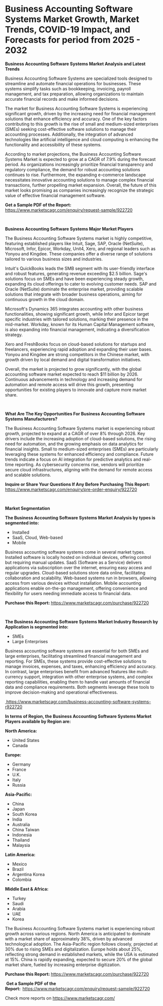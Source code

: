 <p><h1>Business Accounting Software Systems Market Growth, Market Trends, COVID-19 Impact, and Forecasts for period from 2025 - 2032</h1></p><p><strong>Business Accounting Software Systems Market Analysis and Latest Trends</strong></p>
<p><p>Business Accounting Software Systems are specialized tools designed to streamline and automate financial operations for businesses. These systems simplify tasks such as bookkeeping, invoicing, payroll management, and tax preparation, allowing organizations to maintain accurate financial records and make informed decisions.</p><p>The market for Business Accounting Software Systems is experiencing significant growth, driven by the increasing need for financial management solutions that enhance efficiency and accuracy. One of the key factors contributing to this growth is the rise of small and medium-sized enterprises (SMEs) seeking cost-effective software solutions to manage their accounting processes. Additionally, the integration of advanced technologies like artificial intelligence and cloud computing is enhancing the functionality and accessibility of these systems.</p><p>According to market projections, the Business Accounting Software Systems Market is expected to grow at a CAGR of 7.9% during the forecast period. As organizations increasingly prioritize financial transparency and regulatory compliance, the demand for robust accounting solutions continues to rise. Furthermore, the expanding e-commerce landscape necessitates innovative accounting solutions to manage complex financial transactions, further propelling market expansion. Overall, the future of this market looks promising as companies increasingly recognize the strategic value of effective financial management software.</p></p>
<p><strong>Get a Sample PDF of the Report:&nbsp;</strong> <a href="https://www.marketscagr.com/enquiry/request-sample/922720?utm_campaign=3198&utm_medium=2&utm_source=Github&utm_content=ia&utm_term=07032025&utm_id=business-accounting-software-systems">https://www.marketscagr.com/enquiry/request-sample/922720</a></p>
<p>&nbsp;</p>
<p><strong>Business Accounting Software Systems Major Market Players</strong></p>
<p><p>The Business Accounting Software Systems market is highly competitive, featuring established players like Intuit, Sage, SAP, Oracle (NetSuite), Microsoft, Infor, Epicor, Workday, Unit4, Xero, and regional leaders such as Yonyou and Kingdee. These companies offer a diverse range of solutions tailored to various business sizes and industries.</p><p>Intuit's QuickBooks leads the SMB segment with its user-friendly interface and robust features, generating revenue exceeding $2.5 billion. Sage's solutions focus on SMEs and have been experiencing steady growth, expanding its cloud offerings to cater to evolving customer needs. SAP and Oracle (NetSuite) dominate the enterprise market, providing scalable solutions that integrate with broader business operations, aiming for continuous growth in the cloud domain.</p><p>Microsoft's Dynamics 365 integrates accounting with other business functionalities, showing significant growth, while Infor and Epicor target specific industries with tailored solutions, marking their presence in the mid-market. Workday, known for its Human Capital Management software, is also expanding into financial management, indicating a diversification strategy.</p><p>Xero and FreshBooks focus on cloud-based solutions for startups and freelancers, experiencing rapid adoption and expanding their user bases. Yonyou and Kingdee are strong competitors in the Chinese market, with growth driven by local demand and digital transformation initiatives.</p><p>Overall, the market is projected to grow significantly, with the global accounting software market expected to reach $11 billion by 2026. Continuous advancements in technology and increasing demand for automation and remote access will drive this growth, presenting opportunities for existing players to innovate and capture more market share.</p></p>
<p>&nbsp;</p>
<p><strong>What Are The Key Opportunities For Business Accounting Software Systems Manufacturers?</strong></p>
<p><p>The Business Accounting Software Systems market is experiencing robust growth, projected to expand at a CAGR of over 8% through 2026. Key drivers include the increasing adoption of cloud-based solutions, the rising need for automation, and the growing emphasis on data analytics for financial insights. Small to medium-sized enterprises (SMEs) are particularly leveraging these systems for enhanced efficiency and compliance. Future trends indicate a focus on AI integration for predictive analytics and real-time reporting. As cybersecurity concerns rise, vendors will prioritize secure cloud infrastructures, aligning with the demand for remote access and scalable solutions.</p></p>
<p><strong>Inquire or Share Your Questions If Any Before Purchasing This Report:</strong> <a href="https://www.marketscagr.com/enquiry/pre-order-enquiry/922720?utm_campaign=3198&utm_medium=2&utm_source=Github&utm_content=ia&utm_term=07032025&utm_id=business-accounting-software-systems">https://www.marketscagr.com/enquiry/pre-order-enquiry/922720</a></p>
<p>&nbsp;</p>
<p><strong>Market Segmentation</strong></p>
<p><strong>The Business Accounting Software Systems Market Analysis by types is segmented into:</strong></p>
<p><ul><li>Installed</li><li>SaaS, Cloud, Web-based</li><li>Mobile</li></ul></p>
<p><p>Business accounting software systems come in several market types. Installed software is locally hosted on individual devices, offering control but requiring manual updates. SaaS (Software as a Service) delivers applications via subscription over the internet, ensuring easy access and regular upgrades. Cloud-based solutions store data online, facilitating collaboration and scalability. Web-based systems run in browsers, allowing access from various devices without installation. Mobile accounting applications enable on-the-go management, offering convenience and flexibility for users needing immediate access to financial data.</p></p>
<p><strong>Purchase this Report:&nbsp;</strong><a href="https://www.marketscagr.com/purchase/922720?utm_campaign=3198&utm_medium=2&utm_source=Github&utm_content=ia&utm_term=07032025&utm_id=business-accounting-software-systems">https://www.marketscagr.com/purchase/922720</a></p>
<p>&nbsp;</p>
<p><strong>The Business Accounting Software Systems Market Industry Research by Application is segmented into:</strong></p>
<p><ul><li>SMEs</li><li>Large Enterprises</li></ul></p>
<p><p>Business accounting software systems are essential for both SMEs and large enterprises, facilitating streamlined financial management and reporting. For SMEs, these systems provide cost-effective solutions to manage invoices, expenses, and taxes, enhancing efficiency and accuracy. In contrast, large enterprises benefit from advanced features like multi-currency support, integration with other enterprise systems, and complex reporting capabilities, enabling them to handle vast amounts of financial data and compliance requirements. Both segments leverage these tools to improve decision-making and operational effectiveness.</p></p>
<p><a href="https://www.marketscagr.com/business-accounting-software-systems-r922720?utm_campaign=3198&utm_medium=2&utm_source=Github&utm_content=ia&utm_term=07032025&utm_id=business-accounting-software-systems">&nbsp;https://www.marketscagr.com/business-accounting-software-systems-r922720</a></p>
<p><strong>In terms of Region, the Business Accounting Software Systems Market Players available by Region are:</strong></p>
<p>
    <p> <strong> North America: </strong>
        <ul>
            <li>United States</li>
            <li>Canada</li>
        </ul>
        </p> 
    <p> <strong> Europe: </strong>
        <ul>
            <li>Germany</li>
            <li>France</li>
            <li>U.K.</li>
            <li>Italy</li>
            <li>Russia</li>
        </ul>
        </p> 
    <p> <strong> Asia-Pacific: </strong>
        <ul>
            <li>China</li>
            <li>Japan</li>
            <li>South Korea</li>
            <li>India</li>
            <li>Australia</li>
            <li>China Taiwan</li>
            <li>Indonesia</li>
            <li>Thailand</li>
            <li>Malaysia</li>
        </ul>
        </p> 
    <p> <strong> Latin America: </strong>
        <ul>
            <li>Mexico</li>
            <li>Brazil</li>
            <li>Argentina Korea</li>
            <li>Colombia</li>
        </ul>
        </p> 
    <p> <strong> Middle East & Africa: </strong>
        <ul>
            <li>Turkey</li>
            <li>Saudi</li>
            <li>Arabia</li>
            <li>UAE</li>
            <li>Korea</li>
        </ul>
    </p>
    </p>
<p><p>The Business Accounting Software Systems market is experiencing robust growth across various regions. North America is anticipated to dominate with a market share of approximately 38%, driven by advanced technological adoption. The Asia-Pacific region follows closely, projected at 30% due to rising SMEs and digitalization. Europe holds about 25%, reflecting strong demand in established markets, while the USA is estimated at 15%. China is rapidly expanding, expected to secure 20% of the global market share, fueled by increasing enterprise digitization.</p></p>
<p><strong>Purchase this Report: </strong><a href="https://www.marketscagr.com/purchase/922720?utm_campaign=3198&utm_medium=2&utm_source=Github&utm_content=ia&utm_term=07032025&utm_id=business-accounting-software-systems">https://www.marketscagr.com/purchase/922720</a></p>
<p>&nbsp;<strong>Get a Sample PDF of the Report:&nbsp;&nbsp;</strong><a href="https://www.marketscagr.com/enquiry/request-sample/922720?utm_campaign=3198&utm_medium=2&utm_source=Github&utm_content=ia&utm_term=07032025&utm_id=business-accounting-software-systems">https://www.marketscagr.com/enquiry/request-sample/922720</a></p>
<p><strong></strong></p>
<p>Check more reports on <a href="https://www.marketscagr.com/?utm_campaign=3198&utm_medium=2&utm_source=Github&utm_content=ia&utm_term=07032025&utm_id=business-accounting-software-systems">https://www.marketscagr.com/</a></p>